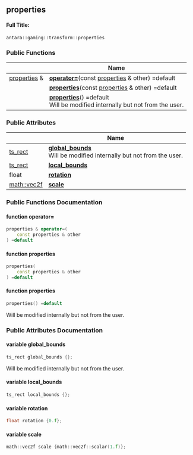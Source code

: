

## properties

#### Full Title:
```
antara::gaming::transform::properties
```















### Public Functions

|                | Name           |
| -------------- | -------------- |
| [properties](Classes/structantara_1_1gaming_1_1transform_1_1properties.md) & | **[operator=](Classes/structantara_1_1gaming_1_1transform_1_1properties.md#function-operator=)**(const [properties](Classes/structantara_1_1gaming_1_1transform_1_1properties.md) & other) =default  |
|  | **[properties](Classes/structantara_1_1gaming_1_1transform_1_1properties.md#function-properties)**(const [properties](Classes/structantara_1_1gaming_1_1transform_1_1properties.md) & other) =default  |
|  | **[properties](Classes/structantara_1_1gaming_1_1transform_1_1properties.md#function-properties)**() =default <br>Will be modified internally but not from the user.  |


### Public Attributes

|                | Name           |
| -------------- | -------------- |
| [ts_rect](Classes/structantara_1_1gaming_1_1transform_1_1ts__rect.md) | **[global_bounds](Classes/structantara_1_1gaming_1_1transform_1_1properties.md#variable-global_bounds)** <br>Will be modified internally but not from the user.  |
| [ts_rect](Classes/structantara_1_1gaming_1_1transform_1_1ts__rect.md) | **[local_bounds](Classes/structantara_1_1gaming_1_1transform_1_1properties.md#variable-local_bounds)**  |
| float | **[rotation](Classes/structantara_1_1gaming_1_1transform_1_1properties.md#variable-rotation)**  |
| [math::vec2f](Classes/classantara_1_1gaming_1_1math_1_1basic__vector.md) | **[scale](Classes/structantara_1_1gaming_1_1transform_1_1properties.md#variable-scale)**  |











### Public Functions Documentation

#### function operator=

```cpp
properties & operator=(
    const properties & other
) =default
```




























#### function properties

```cpp
properties(
    const properties & other
) =default
```




























#### function properties

```cpp
properties() =default
```

Will be modified internally but not from the user. 





























### Public Attributes Documentation

#### variable global_bounds

```cpp
ts_rect global_bounds {};
```

Will be modified internally but not from the user. 



























#### variable local_bounds

```cpp
ts_rect local_bounds {};
```




























#### variable rotation

```cpp
float rotation {0.f};
```




























#### variable scale

```cpp
math::vec2f scale {math::vec2f::scalar(1.f)};
```



































